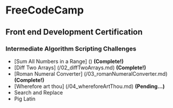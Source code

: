 <h1>FreeCodeCamp</h1>

<h2>Front end Development Certification</h2>

<h3>Intermediate Algorithm Scripting Challenges</h3>

- [Sum All Numbers in a Range] () **(Complete!)**
- [Diff Two Arrays] (/02_diffTwoArrays.md) **(Complete!)**
- [Roman Numeral Converter] (/03_romanNumeralConverter.md) **(Complete!)**
- [Wherefore art thou] (/04_whereforeArtThou.md) **(Pending...)**
- Search and Replace
- Pig Latin
